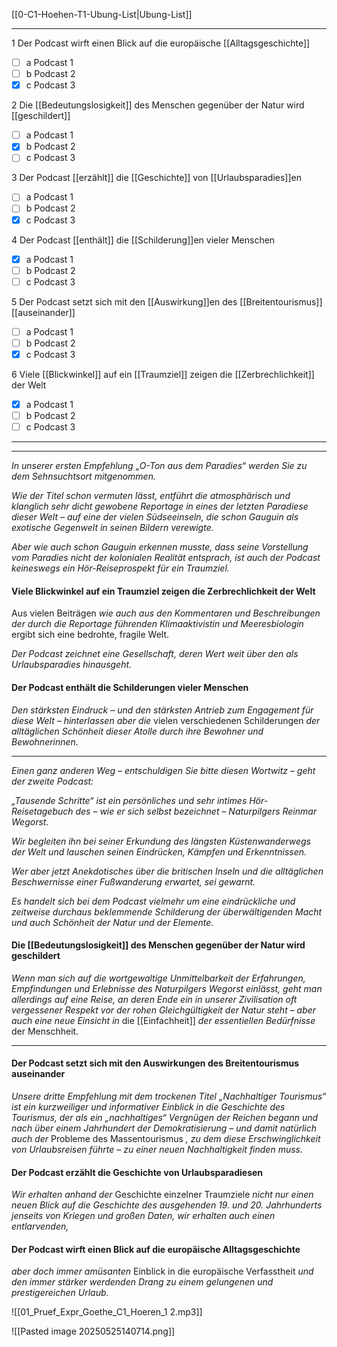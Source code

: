 [[0-C1-Hoehen-T1-Ubung-List|Ubung-List]]

---

1 Der Podcast wirft einen Blick auf die europäische [[Alltagsgeschichte]] 
- [ ] a Podcast 1 
- [ ] b Podcast 2 
- [x] c Podcast 3  

2 Die [[Bedeutungslosigkeit]] des Menschen gegenüber der Natur wird [[geschildert]]
- [ ] a Podcast 1 
- [x] b Podcast 2 
- [ ] c Podcast 3  

3 Der Podcast [[erzählt]] die [[Geschichte]] von [[Urlaubsparadies]]en
- [ ] a Podcast 1  
- [ ] b Podcast 2   
- [x] c Podcast 3   

4 Der Podcast [[enthält]] die [[Schilderung]]en vieler Menschen
- [x] a Podcast 1  
- [ ] b Podcast 2  
- [ ] c Podcast 3  

5 Der Podcast setzt sich mit den [[Auswirkung]]en des [[Breitentourismus]] [[auseinander]]
- [ ] a Podcast 1 
- [ ] b Podcast 2  
- [x] c Podcast 3  

6 Viele [[Blickwinkel]] auf ein [[Traumziel]] zeigen die [[Zerbrechlichkeit]] der Welt
- [x] a Podcast 1  
- [ ] b Podcast 2  
- [ ] c Podcast 3  

---
---

*In unserer ersten Empfehlung „O-Ton aus dem Paradies“ werden Sie zu dem Sehnsuchtsort mitgenommen.* 

*Wie der Titel schon vermuten lässt, entführt die atmosphärisch und klanglich sehr dicht gewobene Reportage in eines der letzten Paradiese dieser Welt – auf eine der vielen Südseeinseln, die schon Gauguin als exotische Gegenwelt in seinen Bildern verewigte.* 

*Aber wie auch schon Gauguin erkennen musste, dass seine Vorstellung vom Paradies nicht der kolonialen Realität entsprach, ist auch der Podcast keineswegs ein Hör-Reiseprospekt für ein Traumziel.* 
#### Viele Blickwinkel auf ein Traumziel zeigen die Zerbrechlichkeit der Welt
Aus vielen Beiträgen *wie auch aus den Kommentaren und Beschreibungen der durch die Reportage führenden Klimaaktivistin und Meeresbiologin* ergibt sich eine bedrohte, fragile Welt.

*Der Podcast zeichnet eine Gesellschaft, deren Wert weit über den als Urlaubsparadies hinausgeht.* 
#### Der Podcast enthält die Schilderungen vieler Menschen
*Den stärksten Eindruck – und den stärksten Antrieb zum Engagement für diese Welt – hinterlassen aber die* vielen verschiedenen Schilderungen *der alltäglichen Schönheit dieser Atolle durch ihre Bewohner und Bewohnerinnen.*

----

*Einen ganz anderen Weg – entschuldigen Sie bitte diesen Wortwitz – geht der zweite Podcast:*

*„Tausende Schritte“ ist ein persönliches und sehr intimes Hör-Reisetagebuch des – wie er sich selbst bezeichnet – Naturpilgers Reinmar Wegorst.* 

*Wir begleiten ihn bei seiner Erkundung des längsten Küstenwanderwegs der Welt und lauschen seinen Eindrücken, Kämpfen und Erkenntnissen.* 

*Wer aber jetzt Anekdotisches über die britischen Inseln und die alltäglichen Beschwernisse einer Fußwanderung erwartet, sei gewarnt.* 

*Es handelt sich bei dem Podcast vielmehr um eine eindrückliche und zeitweise durchaus beklemmende Schilderung der überwältigenden Macht und auch Schönheit der Natur und der Elemente.*
#### Die [[Bedeutungslosigkeit]] des Menschen gegenüber der Natur wird geschildert
*Wenn man sich auf die wortgewaltige Unmittelbarkeit der Erfahrungen, Empfindungen und Erlebnisse des Naturpilgers Wegorst einlässt, geht man allerdings auf eine Reise, an deren Ende ein in unserer Zivilisation oft vergessener Respekt vor der rohen Gleichgültigkeit der Natur steht – aber auch eine neue Einsicht in* die [[Einfachheit]] *der essentiellen Bedürfnisse* der Menschheit.

---

#### Der Podcast setzt sich mit den Auswirkungen des Breitentourismus auseinander
*Unsere dritte Empfehlung mit dem trockenen Titel „Nachhaltiger Tourismus“ ist ein kurzweiliger und informativer Einblick in die Geschichte des Tourismus, der als ein „nachhaltiges“ Vergnügen der Reichen begann und nach über einem Jahrhundert der Demokratisierung – und damit natürlich auch der* Probleme des Massentourismus *, zu dem diese Erschwinglichkeit von Urlaubsreisen führte – zu einer neuen Nachhaltigkeit finden muss.* 
#### Der Podcast erzählt die Geschichte von Urlaubsparadiesen
*Wir erhalten anhand der* Geschichte einzelner Traumziele *nicht nur einen neuen Blick auf die Geschichte des ausgehenden 19. und 20. Jahrhunderts jenseits von Kriegen und großen Daten, wir erhalten auch einen entlarvenden,* 
#### Der Podcast wirft einen Blick auf die europäische Alltagsgeschichte
*aber doch immer amüsanten* Einblick in die europäische Verfasstheit *und den immer stärker werdenden Drang zu einem gelungenen und prestigereichen Urlaub.*

![[01_Pruef_Expr_Goethe_C1_Hoeren_1 2.mp3]]

![[Pasted image 20250525140714.png]]





